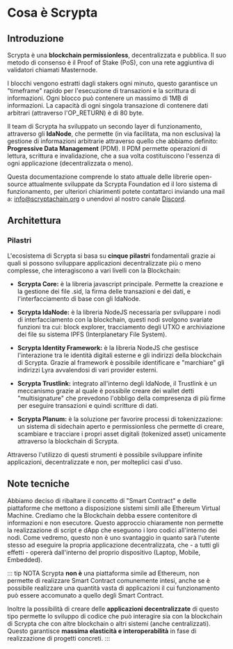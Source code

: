 # Cosa è Scrypta


## Introduzione

Scrypta è una **blockchain permissionless**, decentralizzata e pubblica. Il suo metodo di consenso è il Proof of Stake (PoS), con una rete aggiuntiva di validatori chiamati Masternode.

I blocchi vengono estratti dagli stakers ogni minuto, questo garantisce un "timeframe" rapido per l'esecuzione di transazioni e la scrittura di informazioni. Ogni blocco può contenere un massimo di 1MB di informazioni. La capacità di ogni singola transazione di contenere dati arbitrari (attraverso l'OP_RETURN) è di 80 byte.

Il team di Scrypta ha sviluppato un secondo layer di funzionamento, attraverso gli **IdaNode**, che permette (in via facilitata, ma non esclusiva) la gestione di informazioni arbitrarie attraverso quello che abbiamo definito: **Progressive Data Management** (PDM). Il PDM permette operazioni di lettura, scrittura e invalidazione, che a sua volta costituiscono l'essenza di ogni applicazione (decentralizzata o meno).

Questa documentazione comprende lo stato attuale delle librerie open-source attualmente sviluppate da Scrypta Foundation ed il loro sistema di funzionamento, per ulteriori chiarimenti potete contattarci inviando una mail a: info@scryptachain.org o unendovi al nostro canale [Discord](https://discord.me/scryptachain).

## Architettura

### Pilastri

L'ecosistema di Scrypta si basa su **cinque pilastri** fondamentali grazie ai quali si possono sviluppare applicazioni decentralizzate più o meno complesse, che interagiscono a vari livelli con la Blockchain:

-   **Scrypta Core:** è la libreria javascript principale. Permette la creazione e la gestione dei file .sid, la firma delle transazioni e dei dati, e l'interfacciamento di base con gli IdaNode.
    
-   **Scrypta IdaNode:** è la libreria NodeJS necessaria per sviluppare i nodi di interfacciamento con la blockchain, questi nodi svolgono svariate funzioni tra cui: block explorer, tracciamento degli UTXO e archiviazione dei file su sistema IPFS (Interplanetary File System).
    
-   **Scrypta Identity Framework:** è la libreria NodeJS che gestisce l'interazione tra le identità digitali esterne e gli indirizzi della blockchain di Scrypta. Grazie al framework è possibile identificare e "marchiare" gli indirizzi Lyra avvalendosi di vari provider esterni.
    
-   **Scrypta Trustlink:** integrato all'interno degli IdaNode, il Trustlink è un meccanismo grazie al quale è possibile creare dei wallet detti "multisignature" che prevedono l'obbligo della compresenza di più firme per eseguire transazioni e quindi scritture di dati.

-   **Scrypta Planum:** è la soluzione per favorire processi di tokenizzazione: un sistema di sidechain aperto e permissionless che permette di creare, scambiare e tracciare i propri asset digitali (tokenized asset) unicamente attraverso la blockchain di Scrypta.
    

Attraverso l'utilizzo di questi strumenti è possibile sviluppare infinite applicazioni, decentralizzate e non, per molteplici casi d'uso.

## Note tecniche

Abbiamo deciso di ribaltare il concetto di "Smart Contract" e delle piattaforme che mettono a disposizione sistemi simili alle Ethereum Virtual Machine. Crediamo che la Blockchain debba essere contenitore di informazioni e non esecutore. Questo approccio chiaramente non permette la realizzazione di script e dApp che eseguono i loro codici all'interno dei nodi. Come vedremo, questo non è uno svantaggio in quanto sarà l'utente stesso ad eseguire la propria applicazione decentralizzata, che - a tutti gli effetti - opererà dall'interno del proprio dispositivo (Laptop, Mobile, Embedded).

::: tip NOTA
Scrypta **non è** una piattaforma simile ad Ethereum, non permette di realizzare Smart Contract comunemente intesi, anche se è possibile realizzare una quantità vasta di applicazioni il cui funzionamento può essere accomunato a quello degli Smart Contract.

Inoltre la possibilità di creare delle **applicazioni decentralizzate** di questo tipo permette lo sviluppo di codice che può interagire sia con la blockchain di Scrypta che con altre blockchain o altri sistemi (anche centralizzati). Questo garantisce **massima elasticità e interoperabilità** in fase di realizzazione di progetti concreti.
:::